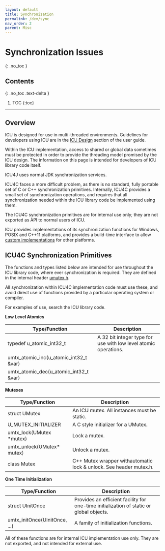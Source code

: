 ```yaml
---
layout: default
title: Synchronization
permalink: /dev/sync
nav_order: 2
parent: Misc
---
```

<!--
© 2020 and later: Unicode, Inc. and others.
License & terms of use: http://www.unicode.org/copyright.html
-->

# Synchronization Issues
{: .no_toc }

## Contents
{: .no_toc .text-delta }

1. TOC
{:toc}

---

## Overview

ICU is designed for use in multi-threaded environments. Guidelines for
developers using ICU are in the [ICU Design](../../design.md) section of the
user guide.

Within the ICU implementation, access to shared or global data sometimes must be
protected in order to provide the threading model promised by the ICU design.
The information on this page is intended for developers of ICU library code
itself.

ICU4J uses normal JDK synchronization services.

ICU4C faces a more difficult problem, as there is no standard, fully portable
set of C or C++ synchronization primitives. Internally, ICU4C provides a small
set of synchronization operations, and requires that all synchronization needed
within the ICU library code be implemented using them.

The ICU4C synchronization primitives are for internal use only; they are not
exported as API to normal users of ICU.

ICU provides implementations of its synchronization functions for Windows, POSIX
and C++11 platforms, and provides a build-time interface to allow [custom
implementations](custom.md) for other platforms.

## ICU4C Synchronization Primitives

The functions and types listed below are intended for use throughout the ICU
library code, where ever synchronization is required. They are defined in the
internal header
[umutex.h](../../../../icu4c/source/common/umutex.h).

All synchronization within ICU4C implementation code must use these, and avoid
direct use of functions provided by a particular operating system or compiler.

For examples of use, search the ICU library code.

**Low Level Atomics**

| Type/Function                          | Description                                                     |
|----------------------------------------|-----------------------------------------------------------------|
| typedef u_atomic_int32_t               | A 32 bit integer type for use with low level atomic operations. |
| umtx_atomic_inc(u_atomic_int32_t &var) |                                                                 |
| umtx_atomic_dec(u_atomic_int32_t &var) |                                                                 |

**Mutexes**

| Type/Function              | Description                                                        |
|----------------------------|--------------------------------------------------------------------|
| struct UMutex              | An ICU mutex. All instances must be static.                        |
| U_MUTEX_INITIALIZER        | A C style initializer for a UMutex.                                |
| umtx_lock(UMutex *mutex)   | Lock a mutex.                                                      |
| umtx_unlock(UMutex* mutex) | Unlock a mutex.                                                    |
| class Mutex                | C++ Mutex wrapper withautomatic lock & unlock. See header mutex.h. |

**One Time Initialization**

| Type/Function                 | Description                                                                             |
|-------------------------------|-----------------------------------------------------------------------------------------|
| struct UInitOnce              | Provides an efficient facility for one-time initialization of static or global objects. |
| umtx_initOnce(UInitOnce, ...) | A family of initialization functions.                                                   |

All of these functions are for internal ICU implementation use only. They are
not exported, and not intended for external use.

